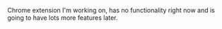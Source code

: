 Chrome extension I'm working on, has no functionality right now and is going to have lots more features later.
